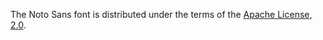 The Noto Sans font is distributed under the terms of the [Apache License, 2.0](https://www.apache.org/licenses/LICENSE-2.0).
